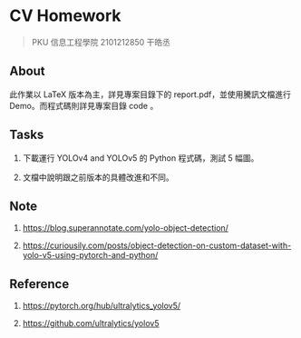 # CV Homework

> PKU 信息工程學院 2101212850 干皓丞

## About

此作業以 LaTeX 版本為主，詳見專案目錄下的 report.pdf，並使用騰訊文檔進行 Demo。而程式碼則詳見專案目錄 code 。


## Tasks

1. 下載運行 YOLOv4 and YOLOv5 的 Python 程式碼，測試 5 幅圖。

2. 文檔中說明跟之前版本的具體改進和不同。


## Note

1. https://blog.superannotate.com/yolo-object-detection/

2. https://curiousily.com/posts/object-detection-on-custom-dataset-with-yolo-v5-using-pytorch-and-python/



## Reference

1. https://pytorch.org/hub/ultralytics_yolov5/

2. https://github.com/ultralytics/yolov5

